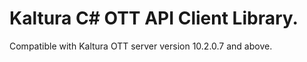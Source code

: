 # Kaltura C# OTT API Client Library.
Compatible with Kaltura OTT server version 10.2.0.7 and above.
